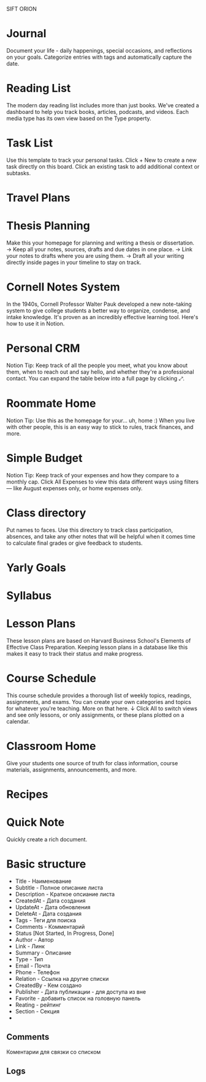 SIFT
ORION

# Journal
Document your life - daily happenings, special occasions, and reflections on your goals.
Categorize entries with tags and automatically capture the date.

# Reading List 
The modern day reading list includes more than just books. We've created a dashboard to help you track books, 
articles, podcasts, and videos. Each media type has its own view based on the Type property. 

# Task List
Use this template to track your personal tasks.
Click + New to create a new task directly on this board.
Click an existing task to add additional context or subtasks.

# Travel Plans  

# Thesis Planning
Make this your homepage for planning and writing a thesis or dissertation.
→ Keep all your notes, sources, drafts and due dates in one place.
→ Link your notes to drafts where you are using them.
→ Draft all your writing directly inside pages in your timeline to stay on track.

# Cornell Notes System
In the 1940s, Cornell Professor Walter Pauk developed a new note-taking system to give college students a better way to organize, condense, and intake knowledge. It's proven as an incredibly effective learning tool. Here's how to use it in Notion.

# Personal CRM
Notion Tip: Keep track of all the people you meet, what you know about them, when to reach out and say hello, and whether they're a professional contact. You can expand the table below into a full page by clicking ⤢.

# Roommate Home
Notion Tip: Use this as the homepage for your... uh, home :) When you live with other people, this is an easy way to stick to rules, track finances, and more.

# Simple Budget
Notion Tip: Keep track of your expenses and how they compare to a monthly cap. Click All Expenses to view this data different ways using filters — like August expenses only, or home expenses only.

# Class directory
Put names to faces. Use this directory to track class participation, absences, and take any other notes that will be helpful when it comes time to calculate final grades or give feedback to students.

# Yarly Goals

# Syllabus

# Lesson Plans
These lesson plans are based on Harvard Business School's Elements of Effective Class Preparation. Keeping lesson plans in a database like this makes it easy to track their status and make progress.

# Course Schedule
This course schedule provides a thorough list of weekly topics, readings, assignments, and exams.
You can create your own categories and topics for whatever you're teaching. More on that here.
↓ Click All to switch views and see only lessons, or only assignments, or these plans plotted on a calendar.


# Classroom Home
Give your students one source of truth for class information, course materials, assignments, announcements, and more.

# Recipes   

# Quick Note
Quickly create a rich document.


# Basic structure
* Title - Наименование
* Subtitle  - Полное описание  листа
* Description - Краткое опсиание листа
* CreatedAt - Дата создания
* UpdateAt - Дата обновления
* DeleteAt - Дата создания 
* Tags  - Теги для поиска
* Comments - Комментарий
* Status [Not Started, In Progress, Done]
* Author - Автор 
* Link - Линк 
* Summary - Описание 
* Type - Тип 
* Email - Почта 
* Phone - Телефон
* Relation - Ссылка на другие списки
* CreatedBy - Кем создано
* Publisher - Дата публикации - для доступа из вне
* Favorite - добавить список на головную панель 
* Reating - рейтинг  
* Section - Ceкция 
* 


## Comments
Коментарии для связки со списком 

## Logs













